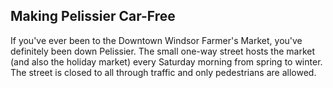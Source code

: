 ## Making Pelissier Car-Free

If you've ever been to the Downtown Windsor Farmer's Market, you've definitely been down Pelissier. The small one-way street hosts the market (and also the holiday market) every Saturday morning from spring to winter. The street is closed to all through traffic and only pedestrians are allowed. 
